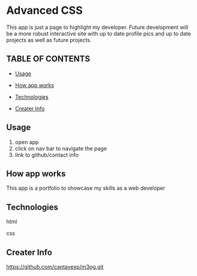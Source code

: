 # Advanced CSS

This app is just a page to highlight my developer.
Future development will be a more robust interactive 
site with up to date profile pics and up to date projects as well as future projects.


## TABLE OF CONTENTS
- [Usage](#usage)  

- [How app works](#usage)

- [Technologies](#usage)

- [Creater Info](#usage)


## Usage

1. open app
2. click on nav bar to navigate the page
3. link to github/contact info


## How app works

This app is a portfolio to showcase my skills as a web developer


## Technologies

html

css

## Creater Info

https://github.com/cantavexp/m3pg.git


















